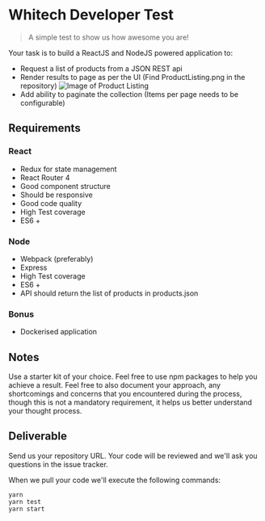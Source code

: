 # Whitech Developer Test

> A simple test to show us how awesome you are!

Your task is to build a ReactJS and NodeJS powered application to:

- Request a list of products from a JSON REST api
- Render results to page as per the UI (Find ProductListing.png in the repository)
![Image of Product Listing](https://raw.githubusercontent.com/whitechdevs/reactjs-test/master/ProductListing.png)
- Add ability to paginate the collection (Items per page needs to be configurable)

## Requirements

### React
- Redux for state management
- React Router 4
- Good component structure
- Should be responsive
- Good code quality
- High Test coverage
- ES6 +

### Node
- Webpack (preferably)
- Express
- High Test coverage
- ES6 +
- API should return the list of products in products.json

### Bonus
- Dockerised application

## Notes

Use a starter kit of your choice.
Feel free to use npm packages to help you achieve a result.
Feel free to also document your approach, any shortcomings and concerns that you encountered during the process, though this is not a mandatory requirement, it helps us better understand your thought process.

## Deliverable

Send us your repository URL. Your code will be reviewed and we'll ask you questions in the issue tracker.

When we pull your code we'll execute the following commands:

```
yarn
yarn test
yarn start
```
